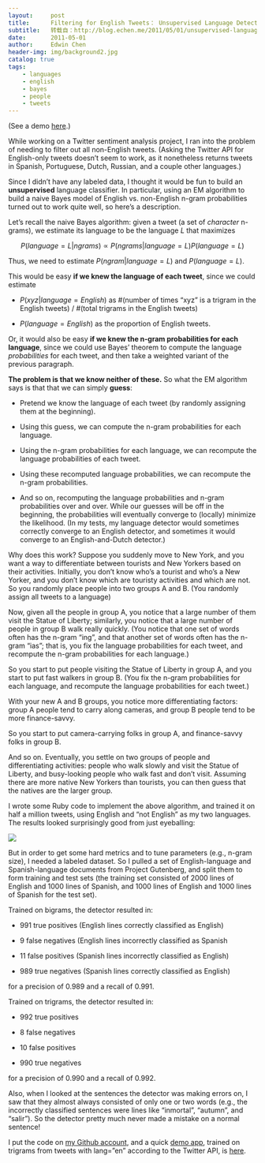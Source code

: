 ```yaml
---
layout:     post
title:      Filtering for English Tweets： Unsupervised Language Detection on Twitter
subtitle:   转载自：http://blog.echen.me/2011/05/01/unsupervised-language-detection-algorithms/
date:       2011-05-01
author:     Edwin Chen
header-img: img/background2.jpg
catalog: true
tags:
    - languages
    - english
    - bayes
    - people
    - tweets
---
```


(See a demo [here](http://babel-fett.heroku.com/).)

While working on a Twitter sentiment analysis project, I ran into the problem of needing to filter out all non-English tweets. (Asking the Twitter API for English-only tweets doesn’t seem to work, as it nonetheless returns tweets in Spanish, Portuguese, Dutch, Russian, and a couple other languages.)

Since I didn’t have any labeled data, I thought it would be fun to build an **unsupervised** language classifier. In particular, using an EM algorithm to build a naive Bayes model of English vs. non-English n-gram probabilities turned out to work quite well, so here’s a description.

Let’s recall the naive Bayes algorithm: given a tweet (a set of *character* n-grams), we estimate its language to be the language $L$ that maximizes

$$P(language = L | ngrams) \propto P(ngrams | language = L) P(language = L)$$

Thus, we need to estimate $P(ngram | language = L)$ and $P(language = L)$.

This would be easy **if we knew the language of each tweet**, since we could estimate

- $P(xyz| language = English)$ as #(number of times “xyz” is a trigram in the English tweets) / #(total trigrams in the English tweets)

- $P(language = English)$ as the proportion of English tweets.


Or, it would also be easy **if we knew the n-gram probabilities for each language**, since we could use Bayes’ theorem to compute the language *probabilities* for each tweet, and then take a weighted variant of the previous paragraph.

**The problem is that we know neither of these.** So what the EM algorithm says is that that we can simply **guess**:

- Pretend we know the language of each tweet (by randomly assigning them at the beginning).

- Using this guess, we can compute the n-gram probabilities for each language.

- Using the n-gram probabilities for each language, we can recompute the language probabilities of each tweet.

- Using these recomputed language probabilities, we can recompute the n-gram probabilities.

- And so on, recomputing the language probabilities and n-gram probabilities over and over. While our guesses will be off in the beginning, the probabilities will eventually converge to (locally) minimize the likelihood. (In my tests, my language detector would sometimes correctly converge to an English detector, and sometimes it would converge to an English-and-Dutch detector.)


Why does this work? Suppose you suddenly move to New York, and you want a way to differentiate between tourists and New Yorkers based on their activities. Initially, you don’t know who’s a tourist and who’s a New Yorker, and you don’t know which are touristy activities and which are not. So you randomly place people into two groups A and B. (You randomly assign all tweets to a language)

Now, given all the people in group A, you notice that a large number of them visit the Statue of Liberty; similarly, you notice that a large number of people in group B walk really quickly. (You notice that one set of words often has the n-gram “ing”, and that another set of words often has the n-gram “ias”; that is, you fix the language probabilities for each tweet, and recompute the n-gram probabilities for each language.)

So you start to put people visiting the Statue of Liberty in group A, and you start to put fast walkers in group B. (You fix the n-gram probabilities for each language, and recompute the language probabilities for each tweet.)

With your new A and B groups, you notice more differentiating factors: group A people tend to carry along cameras, and group B people tend to be more finance-savvy.

So you start to put camera-carrying folks in group A, and finance-savvy folks in group B.

And so on. Eventually, you settle on two groups of people and differentiating activities: people who walk slowly and visit the Statue of Liberty, and busy-looking people who walk fast and don’t visit. Assuming there are more native New Yorkers than tourists, you can then guess that the natives are the larger group.

I wrote some Ruby code to implement the above algorithm, and trained it on half a million tweets, using English and “not English” as my two languages. The results looked surprisingly good from just eyeballing:

[![](https://img.skitch.com/20110303-qfrnb8gstgheh4xech4iutfskd.jpg)
](https://img.skitch.com/20110303-qfrnb8gstgheh4xech4iutfskd.jpg)

But in order to get some hard metrics and to tune parameters (e.g., n-gram size), I needed a labeled dataset. So I pulled a set of English-language and Spanish-language documents from Project Gutenberg, and split them to form training and test sets (the training set consisted of 2000 lines of English and 1000 lines of Spanish, and 1000 lines of English and 1000 lines of Spanish for the test set).

Trained on bigrams, the detector resulted in:

- 991 true positives (English lines correctly classified as English)

- 9 false negatives (English lines incorrectly classified as Spanish

- 11 false positives (Spanish lines incorrectly classified as English)

- 989 true negatives (Spanish lines correctly classified as English)


for a precision of 0.989 and a recall of 0.991.

Trained on trigrams, the detector resulted in:

- 992 true positives

- 8 false negatives

- 10 false positives

- 990 true negatives


for a precision of 0.990 and a recall of 0.992.

Also, when I looked at the sentences the detector was making errors on, I saw that they almost always consisted of only one or two words (e.g., the incorrectly classified sentences were lines like “inmortal”, “autumn”, and “salir”). So the detector pretty much never made a mistake on a normal sentence!

I put the code on [my Github account](https://github.com/echen/unsupervised-language-identification), and a quick [demo app](http://babel-fett.heroku.com/), trained on trigrams from tweets with lang=”en” according to the Twitter API, is [here](http://babel-fett.heroku.com/).
